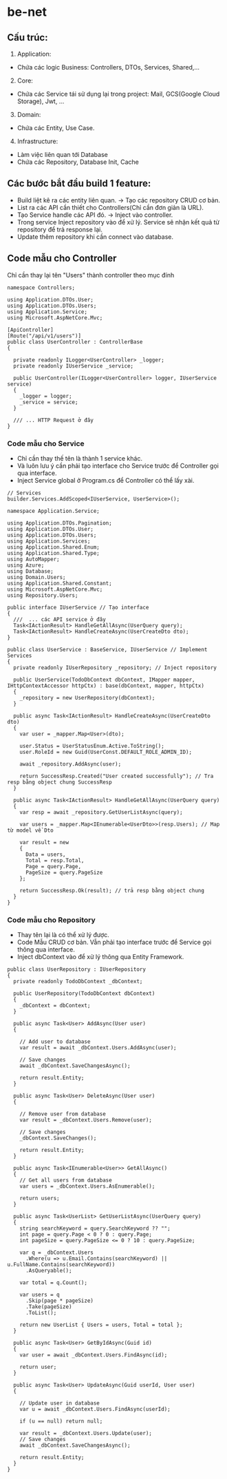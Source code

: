 # be-net

## Cấu trúc:
1. Application:
  - Chứa các logic Business: Controllers, DTOs, Services, Shared,...
2. Core:
  - Chứa các Service tái sử dụng lại trong project: Mail, GCS(Google Cloud Storage), Jwt, ...
3. Domain:
  - Chứa các Entity, Use Case.
4. Infrastructure:
  - Làm việc liên quan tới Database
  - Chứa các Repository, Database Init, Cache

## Các bước bắt đầu build 1 feature:
- Build liệt kê ra các entity liên quan. -> Tạo các repository CRUD cơ bản.
- List ra các API cần thiết cho Controllers(Chỉ cần đơn giản là URL).
- Tạo Service handle các API đó. -> Inject vào controller.
- Trong service Inject repository vào để xử lý. Service sẽ nhận kết quả từ repository để trả response lại.
- Update thêm repository khi cần connect vào database.

## Code mẫu cho Controller
Chỉ cần thay lại tên "Users" thành controller theo mục đính

```
namespace Controllers;

using Application.DTOs.User;
using Application.DTOs.Users;
using Application.Service;
using Microsoft.AspNetCore.Mvc;

[ApiController]
[Route("/api/v1/users")]
public class UserController : ControllerBase
{

  private readonly ILogger<UserController> _logger;
  private readonly IUserService _service;

  public UserController(ILogger<UserController> logger, IUserService service)
  {
    _logger = logger;
    _service = service;
  }

  /// ... HTTP Request ở đây
}

```

### Code mẫu cho Service
- Chỉ cần thay thế tên là thành 1 service khác.
- Và luôn lưu ý cần phải tạo interface cho Service trước để Controller gọi qua interface.
- Inject Service global ở Program.cs để Controller có thể lấy xài.
```
// Services
builder.Services.AddScoped<IUserService, UserService>();
```

```
namespace Application.Service;

using Application.DTOs.Pagination;
using Application.DTOs.User;
using Application.DTOs.Users;
using Application.Services;
using Application.Shared.Enum;
using Application.Shared.Type;
using AutoMapper;
using Azure;
using Database;
using Domain.Users;
using Application.Shared.Constant;
using Microsoft.AspNetCore.Mvc;
using Repository.Users;

public interface IUserService // Tạo interface
{
  ///  ... các API service ở đây
  Task<IActionResult> HandleGetAllAsync(UserQuery query);
  Task<IActionResult> HandleCreateAsync(UserCreateDto dto);
}

public class UserService : BaseService, IUserService // Implement Services
{
  private readonly IUserRepository _repository; // Inject repository

  public UserService(TodoDbContext dbContext, IMapper mapper, IHttpContextAccessor httpCtx) : base(dbContext, mapper, httpCtx)
  {
    _repository = new UserRepository(dbContext); 
  }

  public async Task<IActionResult> HandleCreateAsync(UserCreateDto dto)
  {
    var user = _mapper.Map<User>(dto);

    user.Status = UserStatusEnum.Active.ToString();
    user.RoleId = new Guid(UserConst.DEFAULT_ROLE_ADMIN_ID);

    await _repository.AddAsync(user);

    return SuccessResp.Created("User created successfully"); // Tra resp bằng object chung SuccessResp
  }

  public async Task<IActionResult> HandleGetAllAsync(UserQuery query)
  {
    var resp = await _repository.GetUserListAsync(query);

    var users = _mapper.Map<IEnumerable<UserDto>>(resp.Users); // Map từ model về Dto

    var result = new
    {
      Data = users,
      Total = resp.Total,
      Page = query.Page,
      PageSize = query.PageSize
    };

    return SuccessResp.Ok(result); // trả resp bằng object chung
  }
}

```

### Code mẫu cho Repository
- Thay tên lại là có thể xử lý được.
- Code Mẫu CRUD cơ bản. Vẫn phải tạo interface trước để Service gọi thông qua interface.
- Inject dbContext vào để xử lý thông qua Entity Framework.
```
public class UserRepository : IUserRepository
{
  private readonly TodoDbContext _dbContext;

  public UserRepository(TodoDbContext dbContext)
  {
    _dbContext = dbContext;
  }

  public async Task<User> AddAsync(User user)
  {

    // Add user to database
    var result = await _dbContext.Users.AddAsync(user);

    // Save changes
    await _dbContext.SaveChangesAsync();

    return result.Entity;
  }

  public async Task<User> DeleteAsync(User user)
  {

    // Remove user from database
    var result = _dbContext.Users.Remove(user);

    // Save changes
    _dbContext.SaveChanges();

    return result.Entity;
  }

  public async Task<IEnumerable<User>> GetAllAsync()
  {
    // Get all users from database
    var users = _dbContext.Users.AsEnumerable();

    return users;
  }

  public async Task<UserList> GetUserListAsync(UserQuery query)
  {
    string searchKeyword = query.SearchKeyword ?? "";
    int page = query.Page < 0 ? 0 : query.Page;
    int pageSize = query.PageSize <= 0 ? 10 : query.PageSize;

    var q = _dbContext.Users
      .Where(u => u.Email.Contains(searchKeyword) || u.FullName.Contains(searchKeyword))
      .AsQueryable();

    var total = q.Count();

    var users = q
      .Skip(page * pageSize)
      .Take(pageSize)
      .ToList();

    return new UserList { Users = users, Total = total };
  }

  public async Task<User> GetByIdAsync(Guid id)
  {
    var user = await _dbContext.Users.FindAsync(id);

    return user;
  }

  public async Task<User> UpdateAsync(Guid userId, User user)
  {

    // Update user in database
    var u = await _dbContext.Users.FindAsync(userId);

    if (u == null) return null;

    var result = _dbContext.Users.Update(user);
    // Save changes
    await _dbContext.SaveChangesAsync();

    return result.Entity;
  }
}
```